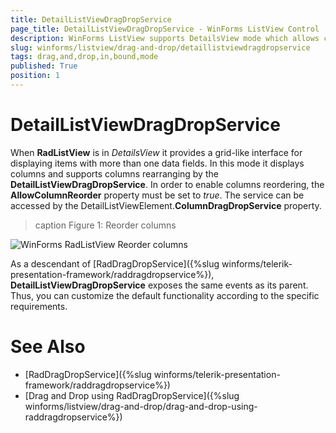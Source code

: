 ```yaml
---
title: DetailListViewDragDropService
page_title: DetailListViewDragDropService - WinForms ListView Control
description: WinForms ListView supports DetailsView mode which allows columns rearranging by its DetailListViewDragDropService.
slug: winforms/listview/drag-and-drop/detaillistviewdragdropservice
tags: drag,and,drop,in,bound,mode
published: True
position: 1 
---
```


# DetailListViewDragDropService

When **RadListView** is in *DetailsView* it provides a grid-like interface for displaying items with more than one data fields. In this mode it displays columns and supports columns rearranging by the **DetailListViewDragDropService**. In order to enable columns reordering, the **AllowColumnReorder** property must be set to *true*. The service can be accessed by the DetailListViewElement.**ColumnDragDropService** property.

>caption Figure 1: Reorder columns

![WinForms RadListView Reorder columns](images/listview-detaillistviewdragdropservice001.gif)

As a descendant of [RadDragDropService]({%slug winforms/telerik-presentation-framework/raddragdropservice%}), **DetailListViewDragDropService** exposes the same events as its parent. Thus, you can customize the default functionality according to the specific requirements.

# See Also

* [RadDragDropService]({%slug winforms/telerik-presentation-framework/raddragdropservice%})	
* [Drag and Drop using RadDragDropService]({%slug winforms/listview/drag-and-drop/drag-and-drop-using-raddragdropservice%})

